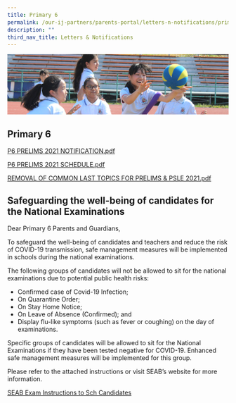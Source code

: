 ```yaml
---
title: Primary 6
permalink: /our-ij-partners/parents-portal/letters-n-notifications/primary-6
description: ""
third_nav_title: Letters & Notifications
---
```

![](/images/subpage.jpg)

## Primary 6


[P6 PRELIMS 2021 NOTIFICATION.pdf](/files/Parents%20Portal/Letters%20and%20Notifications/P6%20PRELIMS%20NOTIFICATION_2021%20WEBSITE%20%20PG.pdf)
  

[P6 PRELIMS 2021 SCHEDULE.pdf](/files/Parents%20Portal/Letters%20and%20Notifications/P6%20PRELIMS%20SCHEDULE_2021%20WEBSITE%20%20PG.pdf)

  

[REMOVAL OF COMMON LAST TOPICS FOR PRELIMS & PSLE 2021.pdf](/files/Parents%20Portal/Letters%20and%20Notifications/REMOVAL%20OF%20COMMON%20LAST%20TOPICS_2021%20PRELIMS%20%20PSLE%20WEBSITE%20%20PG.pdf)

Safeguarding the well-being of candidates for the National Examinations
-----------------------------------------------------------------------

Dear Primary 6 Parents and Guardians,

  

To safeguard the well-being of candidates and teachers and reduce the risk of COVID-19 transmission, safe management measures will be implemented in schools during the national examinations.

  

The following groups of candidates will not be allowed to sit for the national examinations due to potential public health risks:

*   Confirmed case of Covid-19 Infection;
*   On Quarantine Order;
*   On Stay Home Notice;
*   On Leave of Absence (Confirmed); and
*   Display flu-like symptoms (such as fever or coughing) on the day of examinations.

  

Specific groups of candidates will be allowed to sit for the National Examinations if they have been tested negative for COVID-19. Enhanced safe management measures will be implemented for this group.

  

Please refer to the attached instructions or visit SEAB’s website for more information.

  

[SEAB Exam Instructions to Sch Candidates](https://www.chijkcp.moe.edu.sg/qql/slot/u495/2022/Our%20IJ%20Partners/Letters%20&%20Notifications/Primary%206/SEAB%20Exam%20Instructions%20to%20Sch%20Candidates.pdf)